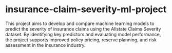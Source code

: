 # insurance-claim-severity-ml-project
This project aims to develop and compare machine learning models to predict the severity of insurance claims using the Allstate Claims Severity dataset. By identifying key predictors and evaluating model performance, the project supports improved policy pricing, reserve planning, and risk assessment in the insurance industry.
